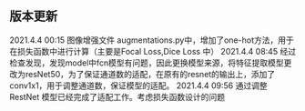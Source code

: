 ## 版本更新
2021.4.4 00:15
图像增强文件 augmentations.py中，增加了one-hot方法，用于在损失函数中进行计算（主要是Focal Loss,Dice Loss 中）
2021.4.4 08:45
经过检查发现，发现model中fcn模型有问题，因此更换模型来源，将特征提取模型更改为resNet50，为了保证通道数的适配，在原有的resnet的输出上，添加了conv1x1，用于调整通道数，保证模型的适配。
2021.4.4 09:56
通过调整RestNet 模型已经完成了适配工作。考虑损失函数设计的问题
